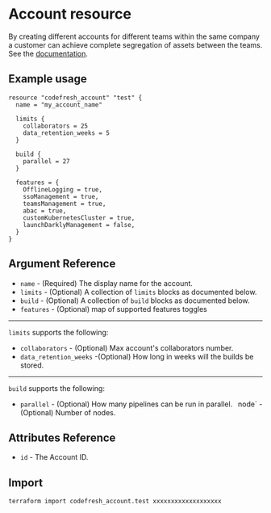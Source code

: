 # Account resource

By creating different accounts for different teams within the same company a customer can achieve complete segregation of assets between the teams.
See the [documentation](https://codefresh.io/docs/docs/administration/ent-account-mng/).

## Example usage

```hcl
resource "codefresh_account" "test" {
  name = "my_account_name"

  limits {
    collaborators = 25
    data_retention_weeks = 5
  }

  build {
    parallel = 27
  }

  features = {
    OfflineLogging = true,
    ssoManagement = true,
    teamsManagement = true,
    abac = true,
    customKubernetesCluster = true,
    launchDarklyManagement = false,
  }
}
```

## Argument Reference

- `name` - (Required) The display name for the account.
- `limits` - (Optional) A collection of `limits` blocks as documented below.
- `build` -  (Optional) A collection of `build` blocks as documented below.
- `features` - (Optional) map of supported features toggles 
---

`limits` supports the following:
- `collaborators` - (Optional) Max account's collaborators number.
- `data_retention_weeks` -(Optional) How long in weeks will the builds be stored.

---

`build` supports the following:
- `parallel` - (Optional) How many pipelines can be run in parallel.
` `node` - (Optional) Number of nodes.

## Attributes Reference

- `id` - The Account ID.

## Import

```sh
terraform import codefresh_account.test xxxxxxxxxxxxxxxxxxx
```

